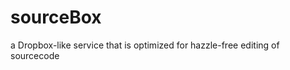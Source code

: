 sourceBox
=========

a Dropbox-like service that is optimized for hazzle-free editing of sourcecode
